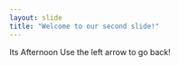 ```yaml
---
layout: slide
title: "Welcome to our second slide!"
---
```

Its Afternoon
Use the left arrow to go back!
